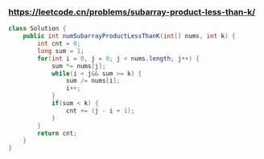 ### https://leetcode.cn/problems/subarray-product-less-than-k/
```java
class Solution {
    public int numSubarrayProductLessThanK(int[] nums, int k) {
        int cnt = 0;
        long sum = 1;
        for(int i = 0, j = 0; j < nums.length; j++) {
            sum *= nums[j];
            while(i < j&& sum >= k) {
                sum /= nums[i];
                i++;
            }
            if(sum < k) {
                cnt += (j - i + 1);
            }
        }
        return cnt;
    }
}
```
